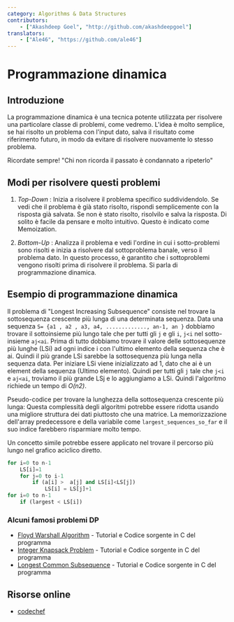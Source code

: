 ```yaml
---
category: Algorithms & Data Structures
contributors:
    - ["Akashdeep Goel", "http://github.com/akashdeepgoel"]
translators:
    - ["Ale46", "https://github.com/ale46"]
---
```


# Programmazione dinamica

## Introduzione

La programmazione dinamica è una tecnica potente utilizzata per risolvere una particolare classe di problemi, come vedremo. L'idea è molto semplice, se hai risolto un problema con l'input dato, salva il risultato come riferimento futuro, in modo da evitare di risolvere nuovamente lo stesso problema.

Ricordate sempre!
"Chi non ricorda il passato è condannato a ripeterlo"

## Modi per risolvere questi problemi

1. *Top-Down* : Inizia a risolvere il problema specifico suddividendolo. Se vedi che il problema è già stato risolto, rispondi semplicemente con la risposta già salvata. Se non è stato risolto, risolvilo e salva la risposta. Di solito è facile da pensare e molto intuitivo. Questo è indicato come Memoization.

2. *Bottom-Up* : Analizza il problema e vedi l'ordine in cui i sotto-problemi sono risolti e inizia a risolvere dal sottoproblema banale, verso il problema dato. In questo processo, è garantito che i sottoproblemi vengono risolti prima di risolvere il problema. Si parla di programmazione dinamica.

## Esempio di programmazione dinamica

Il problema di "Longest Increasing Subsequence" consiste nel trovare la sottosequenza crescente più lunga di una determinata sequenza. Data una sequenza `S= {a1 , a2 , a3, a4, ............., an-1, an }` dobbiamo trovare il sottoinsieme più lungo tale che per tutti gli `j` e gli `i`,  `j<i` nel sotto-insieme `aj<ai`.
Prima di tutto dobbiamo trovare il valore delle sottosequenze più lunghe (LSi) ad ogni indice i con l'ultimo elemento della sequenza che è ai. Quindi il più grande LSi sarebbe la sottosequenza più lunga nella sequenza data. Per iniziare LSi viene inizializzato ad 1, dato che ai è un element della sequenza (Ultimo elemento). Quindi per tutti gli `j` tale che `j<i` e `aj<ai`, troviamo il più grande LSj e lo aggiungiamo a LSi. Quindi l'algoritmo richiede un tempo di *O(n2)*.

Pseudo-codice per trovare la lunghezza della sottosequenza crescente più lunga:
Questa complessità degli algoritmi potrebbe essere ridotta usando una migliore struttura dei dati piuttosto che una matrice. La memorizzazione dell'array predecessore e della variabile come `largest_sequences_so_far` e il suo indice farebbero risparmiare molto tempo.

Un concetto simile potrebbe essere applicato nel trovare il percorso più lungo nel grafico aciclico diretto.

```python
for i=0 to n-1
    LS[i]=1
    for j=0 to i-1
        if (a[i] >  a[j] and LS[i]<LS[j])
            LS[i] = LS[j]+1
for i=0 to n-1
    if (largest < LS[i])
```

### Alcuni famosi problemi DP

- [Floyd Warshall Algorithm](http://www.thelearningpoint.net/computer-science/algorithms-all-to-all-shortest-paths-in-graphs---floyd-warshall-algorithm-with-c-program-source-code) - Tutorial e Codice sorgente in C del programma
- [Integer Knapsack Problem](http://www.thelearningpoint.net/computer-science/algorithms-dynamic-programming---the-integer-knapsack-problem) - Tutorial e Codice sorgente in C del programma
- [Longest Common Subsequence](http://www.thelearningpoint.net/computer-science/algorithms-dynamic-programming---longest-common-subsequence) - Tutorial e Codice sorgente in C del programma

## Risorse online

- [codechef](https://www.codechef.com/wiki/tutorial-dynamic-programming)
